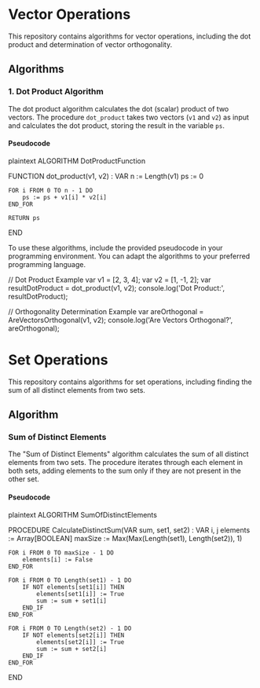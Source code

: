 # Vector Operations

This repository contains algorithms for vector operations, including the dot product and determination of vector orthogonality.

## Algorithms

### 1. Dot Product Algorithm

The dot product algorithm calculates the dot (scalar) product of two vectors. The procedure `dot_product` takes two vectors (`v1` and `v2`) as input and calculates the dot product, storing the result in the variable `ps`.

#### Pseudocode

plaintext
ALGORITHM DotProductFunction

FUNCTION dot_product(v1, v2) :
VAR
    n := Length(v1)
    ps := 0

    FOR i FROM 0 TO n - 1 DO
        ps := ps + v1[i] * v2[i]
    END_FOR

    RETURN ps
END


To use these algorithms, include the provided pseudocode in your programming environment. You can adapt the algorithms to your preferred programming language.

// Dot Product Example
var v1 = [2, 3, 4];
var v2 = [1, -1, 2];
var resultDotProduct = dot_product(v1, v2);
console.log('Dot Product:', resultDotProduct);

// Orthogonality Determination Example
var areOrthogonal = AreVectorsOrthogonal(v1, v2);
console.log('Are Vectors Orthogonal?', areOrthogonal);



# Set Operations

This repository contains algorithms for set operations, including finding the sum of all distinct elements from two sets.

## Algorithm

### Sum of Distinct Elements

The "Sum of Distinct Elements" algorithm calculates the sum of all distinct elements from two sets. The procedure iterates through each element in both sets, adding elements to the sum only if they are not present in the other set.

#### Pseudocode

plaintext
ALGORITHM SumOfDistinctElements

PROCEDURE CalculateDistinctSum(VAR sum, set1, set2) :
VAR
    i, j
    elements := Array[BOOLEAN]
    maxSize := Max(Max(Length(set1), Length(set2)), 1)

    FOR i FROM 0 TO maxSize - 1 DO
        elements[i] := False
    END_FOR

    FOR i FROM 0 TO Length(set1) - 1 DO
        IF NOT elements[set1[i]] THEN
            elements[set1[i]] := True
            sum := sum + set1[i]
        END_IF
    END_FOR

    FOR i FROM 0 TO Length(set2) - 1 DO
        IF NOT elements[set2[i]] THEN
            elements[set2[i]] := True
            sum := sum + set2[i]
        END_IF
    END_FOR

END
